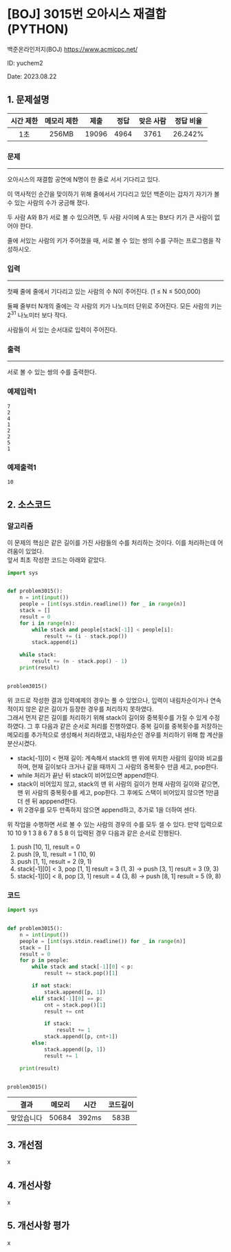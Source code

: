 # [BOJ] 3015번 오아시스 재결합 (PYTHON)
백준온라인저지(BOJ) https://www.acmicpc.net/

ID: yuchem2

Date: 2023.08.22
## 1. 문제설명
| 시간 제한 | 메모리 제한 | 제출  | 정답 | 맞은 사람 | 정답 비율 |
| :---: | :---: | :---: | :---: | :---: | :---: |
| 1초 | 256MB | 19096 | 4964 | 3761 | 26.242% |

### 문제
---
오아시스의 재결합 공연에 N명이 한 줄로 서서 기다리고 있다.

이 역사적인 순간을 맞이하기 위해 줄에서서 기다리고 있던 백준이는 갑자기 자기가 볼 수 있는 사람의 수가 궁금해 졌다.

두 사람 A와 B가 서로 볼 수 있으려면, 두 사람 사이에 A 또는 B보다 키가 큰 사람이 없어야 한다.

줄에 서있는 사람의 키가 주어졌을 때, 서로 볼 수 있는 쌍의 수를 구하는 프로그램을 작성하시오.
### 입력
---
첫째 줄에 줄에서 기다리고 있는 사람의 수 N이 주어진다. (1 ≤ N ≤ 500,000)

둘째 줄부터 N개의 줄에는 각 사람의 키가 나노미터 단위로 주어진다. 모든 사람의 키는 $2^31$ 나노미터 보다 작다.

사람들이 서 있는 순서대로 입력이 주어진다.
### 출력
---
서로 볼 수 있는 쌍의 수를 출력한다.
### 예제입력1
```
7
2
4
1
2
2
5
1
```
### 예제출력1
```
10
```
## 2. 소스코드

### 알고리즘
이 문제의 핵심은 같은 길이를 가진 사람들의 수를 처리하는 것이다. 이를 처리하는데 어려움이 있었다.  
앞서 최초 작성한 코드는 아래와 같았다. 

```Python
import sys


def problem3015():
    n = int(input())
    people = [int(sys.stdin.readline()) for _ in range(n)]
    stack = []
    result = 0
    for i in range(n):
        while stack and people[stack[-1]] < people[i]:
            result += (i - stack.pop())
        stack.append(i)

    while stack:
        result += (n - stack.pop() - 1)
    print(result)


problem3015()
```
위 코드로 작성한 결과 입력예제의 경우는 풀 수 있었으나, 입력이 내림차순이거나 연속적이지 않은 같은 길이가 등장한 경우를 처리하지 못하였다.  
그래서 먼저 같은 길이를 처리하기 위해 stack이 길이와 중복횟수를 가질 수 있게 수정하였다. 그 후 다음과 같은 순서로 처리를 진행하였다. 
중복 길이를 중복횟수를 저장하는 메모리를 추가적으로 생성해서 처리하였고, 내림차순인 경우를 처리하기 위해 합 계산을 분산시켰다. 

+ stack[-1][0] < 현재 길이: 계속해서 stack의 맨 위에 위치한 사람의 길이와 비교를 하며, 현재 길이보다 크거나 같을 때까지 그 사람의 중복횟수 만큼 세고, pop한다.
+ while 처리가 끝난 뒤 stack이 비어있으면 append한다.
+ stack이 비어있지 않고, stack의 맨 위 사람의 길이가 현재 사람의 길이와 같으면, 맨 위 사람의 중복횟수를 세고, pop한다. 그 후에도 스택이 비어있지 않으면 1만큼 더 센 뒤 apppend한다.
+ 위 2경우를 모두 만족하지 않으면 append하고, 추가로 1을 더하여 센다.  

위 작업을 수행하면 서로 볼 수 있는 사람의 경우의 수를 모두 셀 수 있다. 
만약 입력으로 10 10 9 1 3 8 6 7 8 5 8 이 입력된 경우 다음과 같은 순서로 진행된다.

1. push [10, 1], result = 0
2. push [9, 1], result = 1 (10, 9)
3. push [1, 1], result = 2 (9, 1)
4. stack[-1][0] < 3, pop [1, 1] result = 3 (1, 3) -> push [3, 1] result = 3 (9, 3)
5. stack[-1][0] < 8, pop [3, 1] result = 4 (3, 8) -> push [8, 1] result = 5 (9, 8)

### 코드
```Python
import sys


def problem3015():
    n = int(input())
    people = [int(sys.stdin.readline()) for _ in range(n)]
    stack = []
    result = 0
    for p in people:
        while stack and stack[-1][0] < p:
            result += stack.pop()[1]

        if not stack:
            stack.append([p, 1])
        elif stack[-1][0] == p:
            cnt = stack.pop()[1]
            result += cnt

            if stack:
                result += 1
            stack.append([p, cnt+1])
        else:
            stack.append([p, 1])
            result += 1

    print(result)


problem3015()
```
| 결과 | 메모리 | 시간 | 코드길이 |
|:---:|:-----: | :---: | :----: |
| 맞았습니다 | 50684 | 392ms | 583B |

## 3. 개선점
x
## 4. 개선사항
x
## 5. 개선사항 평가
x
